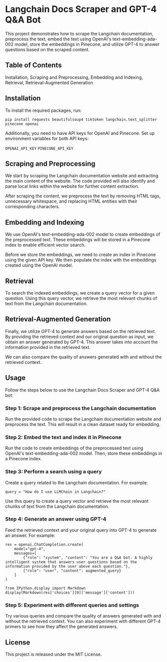 # Langchain Docs Scraper and GPT-4 Q&A Bot
This project demonstrates how to scrape the Langchain documentation, preprocess the text, embed the text using OpenAI's text-embedding-ada-002 model, store the embeddings in Pinecone, and utilize GPT-4 to answer questions based on the scraped content.

## Table of Contents
Installation,
Scraping and Preprocessing,
Embedding and Indexing,
Retrieval,
Retrieval-Augmented Generation

## Installation

To install the required packages, run:

```pip install requests beautifulsoup4 tiktoken langchain.text_splitter pinecone openai```

Additionally, you need to have API keys for OpenAI and Pinecone. Set up environment variables for both API keys:

```OPENAI_API_KEY```
```PINECONE_API_KEY```

## Scraping and Preprocessing
We start by scraping the Langchain documentation website and extracting the main content of the website. The code provided will also identify and parse local links within the website for further content extraction.

After scraping the content, we preprocess the text by removing HTML tags, unnecessary whitespace, and replacing HTML entities with their corresponding characters.

## Embedding and Indexing
We use OpenAI's text-embedding-ada-002 model to create embeddings of the preprocessed text. These embeddings will be stored in a Pinecone index to enable efficient vector search.

Before we store the embeddings, we need to create an index in Pinecone using the given API key. We then populate the index with the embeddings created using the OpenAI model.

## Retrieval
To search the indexed embeddings, we create a query vector for a given question. Using this query vector, we retrieve the most relevant chunks of text from the Langchain documentation.

## Retrieval-Augmented Generation
Finally, we utilize GPT-4 to generate answers based on the retrieved text. By providing the retrieved context and our original question as input, we obtain an answer generated by GPT-4. This answer takes into account the information provided in the retrieved text.

We can also compare the quality of answers generated with and without the retrieved context.

## Usage
Follow the steps below to use the Langchain Docs Scraper and GPT-4 Q&A bot:

### Step 1: Scrape and preprocess the Langchain documentation
Run the provided code to scrape the Langchain documentation website and preprocess the text. This will result in a clean dataset ready for embedding.

### Step 2: Embed the text and index it in Pinecone
Run the code to create embeddings of the preprocessed text using OpenAI's text-embedding-ada-002 model. Then, store these embeddings in a Pinecone index.

### Step 3: Perform a search using a query
Create a query related to the Langchain documentation. For example:

```query = "How do I use LLMChain in Langchain?"```

Use this query to create a query vector and retrieve the most relevant chunks of text from the Langchain documentation.

### Step 4: Generate an answer using GPT-4
Feed the retrieved context and your original query into GPT-4 to generate an answer. For example:
```
res = openai.ChatCompletion.create(
    model="gpt-4",
    messages=[
        {"role": "system", "content": "You are a Q&A bot. A highly intelligent system that answers user questions based on the information provided by the user above each question."},
        {"role": "user", "content": augmented_query}
    ]
)
```
```
from IPython.display import Markdown
display(Markdown(res['choices'][0]['message']['content']))
```

### Step 5: Experiment with different queries and settings
Try various queries and compare the quality of answers generated with and without the retrieved context. You can also experiment with different GPT-4 primers to see how they affect the generated answers.


## License
This project is released under the MIT License.
